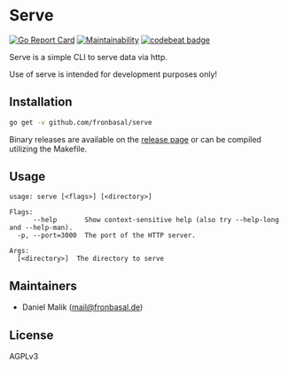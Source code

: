 # Serve
[![Go Report Card](https://goreportcard.com/badge/github.com/fronbasal/serve)](https://goreportcard.com/report/github.com/fronbasal/serve)
[![Maintainability](https://api.codeclimate.com/v1/badges/fccfa711a959c2efef3d/maintainability)](https://codeclimate.com/github/fronbasal/serve/maintainability)
[![codebeat badge](https://codebeat.co/badges/6aabbecf-5cdf-4ef3-b751-db975182dbcb)](https://codebeat.co/projects/github-com-fronbasal-serve-master)


Serve is a simple CLI to serve data via http.

Use of serve is intended for development purposes only!

## Installation
```bash
go get -v github.com/fronbasal/serve
``` 

Binary releases are available on the [release page](https://github.com/fronbasal/serve/releases) or can be compiled utilizing the Makefile.

## Usage
```
usage: serve [<flags>] [<directory>]

Flags:
      --help       Show context-sensitive help (also try --help-long and --help-man).
  -p, --port=3000  The port of the HTTP server.

Args:
  [<directory>]  The directory to serve
```

## Maintainers

- Daniel Malik (mail@fronbasal.de)

## License

AGPLv3
